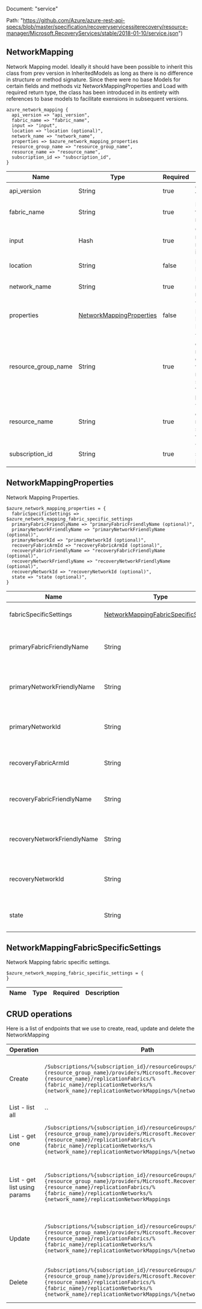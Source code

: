 Document: "service"


Path: "https://github.com/Azure/azure-rest-api-specs/blob/master/specification/recoveryservicessiterecovery/resource-manager/Microsoft.RecoveryServices/stable/2018-01-10/service.json")

## NetworkMapping

Network Mapping model. Ideally it should have been possible to inherit this class from prev version in InheritedModels as long as there is no difference in structure or method signature. Since there were no base Models for certain fields and methods viz NetworkMappingProperties and Load with required return type, the class has been introduced in its entirety with references to base models to facilitate exensions in subsequent versions.

```puppet
azure_network_mapping {
  api_version => "api_version",
  fabric_name => "fabric_name",
  input => "input",
  location => "location (optional)",
  network_name => "network_name",
  properties => $azure_network_mapping_properties
  resource_group_name => "resource_group_name",
  resource_name => "resource_name",
  subscription_id => "subscription_id",
}
```

| Name        | Type           | Required       | Description       |
| ------------- | ------------- | ------------- | ------------- |
|api_version | String | true | Client Api Version. |
|fabric_name | String | true | Primary fabric name. |
|input | Hash | true | Create network mapping input. |
|location | String | false | Resource Location |
|network_name | String | true | Primary network name. |
|properties | [NetworkMappingProperties](#networkmappingproperties) | false | The Network Mapping Properties. |
|resource_group_name | String | true | The name of the resource group where the recovery services vault is present. |
|resource_name | String | true | The name of the recovery services vault. |
|subscription_id | String | true | The subscription Id. |
        
## NetworkMappingProperties

Network Mapping Properties.

```puppet
$azure_network_mapping_properties = {
  fabricSpecificSettings => $azure_network_mapping_fabric_specific_settings
  primaryFabricFriendlyName => "primaryFabricFriendlyName (optional)",
  primaryNetworkFriendlyName => "primaryNetworkFriendlyName (optional)",
  primaryNetworkId => "primaryNetworkId (optional)",
  recoveryFabricArmId => "recoveryFabricArmId (optional)",
  recoveryFabricFriendlyName => "recoveryFabricFriendlyName (optional)",
  recoveryNetworkFriendlyName => "recoveryNetworkFriendlyName (optional)",
  recoveryNetworkId => "recoveryNetworkId (optional)",
  state => "state (optional)",
}
```

| Name        | Type           | Required       | Description       |
| ------------- | ------------- | ------------- | ------------- |
|fabricSpecificSettings | [NetworkMappingFabricSpecificSettings](#networkmappingfabricspecificsettings) | false | The fabric specific settings. |
|primaryFabricFriendlyName | String | false | The primary fabric friendly name. |
|primaryNetworkFriendlyName | String | false | The primary network friendly name. |
|primaryNetworkId | String | false | The primary network id for network mapping. |
|recoveryFabricArmId | String | false | The recovery fabric ARM id. |
|recoveryFabricFriendlyName | String | false | The recovery fabric friendly name. |
|recoveryNetworkFriendlyName | String | false | The recovery network friendly name. |
|recoveryNetworkId | String | false | The recovery network id for network mapping. |
|state | String | false | The pairing state for network mapping. |
        
## NetworkMappingFabricSpecificSettings

Network Mapping fabric specific settings.

```puppet
$azure_network_mapping_fabric_specific_settings = {
}
```

| Name        | Type           | Required       | Description       |
| ------------- | ------------- | ------------- | ------------- |



## CRUD operations

Here is a list of endpoints that we use to create, read, update and delete the NetworkMapping

| Operation | Path | Verb | Description | OperationID |
| ------------- | ------------- | ------------- | ------------- | ------------- |
|Create|`/Subscriptions/%{subscription_id}/resourceGroups/%{resource_group_name}/providers/Microsoft.RecoveryServices/vaults/%{resource_name}/replicationFabrics/%{fabric_name}/replicationNetworks/%{network_name}/replicationNetworkMappings/%{network_mapping_name}`|Put|The operation to create an ASR network mapping.|ReplicationNetworkMappings_Create|
|List - list all|``||||
|List - get one|`/Subscriptions/%{subscription_id}/resourceGroups/%{resource_group_name}/providers/Microsoft.RecoveryServices/vaults/%{resource_name}/replicationFabrics/%{fabric_name}/replicationNetworks/%{network_name}/replicationNetworkMappings/%{network_mapping_name}`|Get|Gets the details of an ASR network mapping|ReplicationNetworkMappings_Get|
|List - get list using params|`/Subscriptions/%{subscription_id}/resourceGroups/%{resource_group_name}/providers/Microsoft.RecoveryServices/vaults/%{resource_name}/replicationFabrics/%{fabric_name}/replicationNetworks/%{network_name}/replicationNetworkMappings`|Get|Lists all ASR network mappings for the specified network.|ReplicationNetworkMappings_ListByReplicationNetworks|
|Update|`/Subscriptions/%{subscription_id}/resourceGroups/%{resource_group_name}/providers/Microsoft.RecoveryServices/vaults/%{resource_name}/replicationFabrics/%{fabric_name}/replicationNetworks/%{network_name}/replicationNetworkMappings/%{network_mapping_name}`|Put|The operation to create an ASR network mapping.|ReplicationNetworkMappings_Create|
|Delete|`/Subscriptions/%{subscription_id}/resourceGroups/%{resource_group_name}/providers/Microsoft.RecoveryServices/vaults/%{resource_name}/replicationFabrics/%{fabric_name}/replicationNetworks/%{network_name}/replicationNetworkMappings/%{network_mapping_name}`|Delete|The operation to delete a network mapping.|ReplicationNetworkMappings_Delete|
